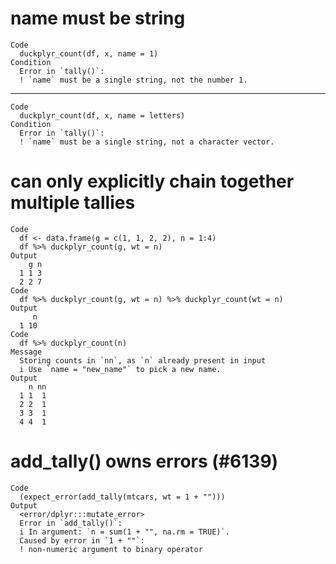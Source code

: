# name must be string

    Code
      duckplyr_count(df, x, name = 1)
    Condition
      Error in `tally()`:
      ! `name` must be a single string, not the number 1.

---

    Code
      duckplyr_count(df, x, name = letters)
    Condition
      Error in `tally()`:
      ! `name` must be a single string, not a character vector.

# can only explicitly chain together multiple tallies

    Code
      df <- data.frame(g = c(1, 1, 2, 2), n = 1:4)
      df %>% duckplyr_count(g, wt = n)
    Output
        g n
      1 1 3
      2 2 7
    Code
      df %>% duckplyr_count(g, wt = n) %>% duckplyr_count(wt = n)
    Output
         n
      1 10
    Code
      df %>% duckplyr_count(n)
    Message
      Storing counts in `nn`, as `n` already present in input
      i Use `name = "new_name"` to pick a new name.
    Output
        n nn
      1 1  1
      2 2  1
      3 3  1
      4 4  1

# add_tally() owns errors (#6139)

    Code
      (expect_error(add_tally(mtcars, wt = 1 + "")))
    Output
      <error/dplyr:::mutate_error>
      Error in `add_tally()`:
      i In argument: `n = sum(1 + "", na.rm = TRUE)`.
      Caused by error in `1 + ""`:
      ! non-numeric argument to binary operator

